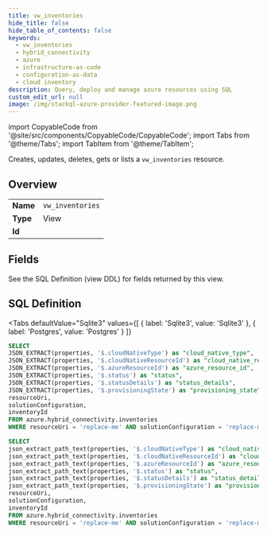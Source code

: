 ```yaml
--- 
title: vw_inventories
hide_title: false
hide_table_of_contents: false
keywords:
  - vw_inventories
  - hybrid_connectivity
  - azure
  - infrastructure-as-code
  - configuration-as-data
  - cloud inventory
description: Query, deploy and manage azure resources using SQL
custom_edit_url: null
image: /img/stackql-azure-provider-featured-image.png
---
```


import CopyableCode from '@site/src/components/CopyableCode/CopyableCode';
import Tabs from '@theme/Tabs';
import TabItem from '@theme/TabItem';

Creates, updates, deletes, gets or lists a <code>vw_inventories</code> resource.

## Overview
<table><tbody>
<tr><td><b>Name</b></td><td><code>vw_inventories</code></td></tr>
<tr><td><b>Type</b></td><td>View</td></tr>
<tr><td><b>Id</b></td><td><CopyableCode code="azure.hybrid_connectivity.vw_inventories" /></td></tr>
</tbody></table>

## Fields

See the SQL Definition (view DDL) for fields returned by this view.

## SQL Definition

<Tabs
defaultValue="Sqlite3"
values={[
{ label: 'Sqlite3', value: 'Sqlite3' },
{ label: 'Postgres', value: 'Postgres' }
]}
>
<TabItem value="Sqlite3">

```sql
SELECT
JSON_EXTRACT(properties, '$.cloudNativeType') as "cloud_native_type",
JSON_EXTRACT(properties, '$.cloudNativeResourceId') as "cloud_native_resource_id",
JSON_EXTRACT(properties, '$.azureResourceId') as "azure_resource_id",
JSON_EXTRACT(properties, '$.status') as "status",
JSON_EXTRACT(properties, '$.statusDetails') as "status_details",
JSON_EXTRACT(properties, '$.provisioningState') as "provisioning_state",
resourceUri,
solutionConfiguration,
inventoryId
FROM azure.hybrid_connectivity.inventories
WHERE resourceUri = 'replace-me' AND solutionConfiguration = 'replace-me';
```

</TabItem>
<TabItem value="Postgres">

```sql
SELECT
json_extract_path_text(properties, '$.cloudNativeType') as "cloud_native_type",
json_extract_path_text(properties, '$.cloudNativeResourceId') as "cloud_native_resource_id",
json_extract_path_text(properties, '$.azureResourceId') as "azure_resource_id",
json_extract_path_text(properties, '$.status') as "status",
json_extract_path_text(properties, '$.statusDetails') as "status_details",
json_extract_path_text(properties, '$.provisioningState') as "provisioning_state",
resourceUri,
solutionConfiguration,
inventoryId
FROM azure.hybrid_connectivity.inventories
WHERE resourceUri = 'replace-me' AND solutionConfiguration = 'replace-me';
```

</TabItem>
</Tabs>
